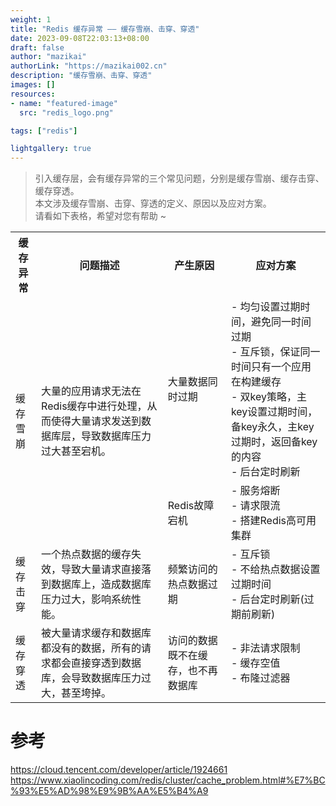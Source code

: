 ```yaml
---
weight: 1
title: "Redis 缓存异常 —— 缓存雪崩、击穿、穿透"
date: 2023-09-08T22:03:13+08:00
draft: false
author: "mazikai"
authorLink: "https://mazikai002.cn"
description: "缓存雪崩、击穿、穿透"
images: []
resources:
- name: "featured-image"
  src: "redis_logo.png"

tags: ["redis"]

lightgallery: true
---
```


> 引入缓存层，会有缓存异常的三个常见问题，分别是缓存雪崩、缓存击穿、缓存穿透。 </br>
> 本文涉及缓存雪崩、击穿、穿透的定义、原因以及应对方案。 </br>
> 请看如下表格，希望对您有帮助 ~  </br>

<!--more-->
<div align='center' >
  <table>
      <tr>
          <th>缓存异常</th><th>问题描述</th><th>产生原因</th><th>应对方案</th>
      </tr>
      <tr>
          <td rowspan="2">缓存雪崩</td><td rowspan="2">大量的应用请求无法在Redis缓存中进行处理，从而使得大量请求发送到数据库层，导致数据库压力过大甚至宕机。</td><td>大量数据同时过期</td><td>- 均匀设置过期时间，避免同一时间过期</br>- 互斥锁，保证同一时间只有一个应用在构建缓存</br>- 双key策略，主key设置过期时间，备key永久，主key过期时，返回备key的内容</br>- 后台定时刷新</td>
      </tr>
      <tr>
          <td>Redis故障宕机</td><td>- 服务熔断</br>- 请求限流</br>- 搭建Redis高可用集群</td>
      </tr>
      <tr>
          <td>缓存击穿</td><td>一个热点数据的缓存失效，导致大量请求直接落到数据库上，造成数据库压力过大，影响系统性能。</td><td>频繁访问的热点数据过期</td><td>- 互斥锁</br>- 不给热点数据设置过期时间</br>- 后台定时刷新(过期前刷新)</td>
      </tr>
      <tr>
          <td>缓存穿透</td><td>被大量请求缓存和数据库都没有的数据，所有的请求都会直接穿透到数据库，会导致数据库压力过大，甚至垮掉。</td><td>访问的数据既不在缓存，也不再数据库</td><td>- 非法请求限制</br>- 缓存空值</br>- 布隆过滤器</td>
      </tr>
  </table>
</div>


# 参考
https://cloud.tencent.com/developer/article/1924661</br>
https://www.xiaolincoding.com/redis/cluster/cache_problem.html#%E7%BC%93%E5%AD%98%E9%9B%AA%E5%B4%A9</br>